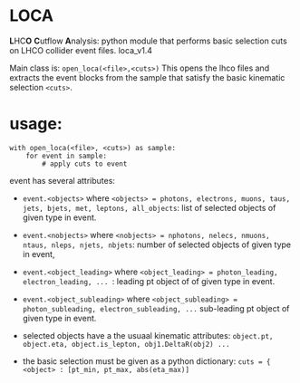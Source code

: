# LOCA

**L**HC**O** **C**utflow **A**nalysis: python module that performs basic selection cuts on LHCO collider event files.
loca_v1.4

Main class is: ```open_loca(<file>,<cuts>)```
This opens the lhco files and extracts the event blocks from the sample
that satisfy the basic kinematic selection ```<cuts>```.

# usage:
```
with open_loca(<file>, <cuts>) as sample:
    for event in sample:
        # apply cuts to event
```
event has several attributes:

- ```event.<objects>``` where ```<objects> = photons, electrons, muons, taus, jets, bjets, met, leptons, all_objects```: list of selected objects of given type in event.
- ```event.<nobjects>``` where ```<nobjects> = nphotons, nelecs, nmuons, ntaus, nleps, njets, nbjets```: number of selected objects of given type in event, 
- ```event.<object_leading>``` where ```<object_leading> = photon_leading, electron_leading, ... ```: leading pt object of of given type in event.
- ```event.<object_subleading>``` where ```<object_subleading> = photon_subleading, electron_subleading, ...``` sub-leading pt object of given type in event.

- selected objects have a the usuaal kinematic attributes: ```object.pt, object.eta, object.is_lepton, obj1.DeltaR(obj2) ...```
- the basic selection <cuts> must be given as a python dictionary: ```cuts = { <object> : [pt_min, pt_max, abs(eta_max)]```   
